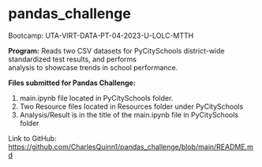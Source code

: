 # pandas_challenge
Bootcamp: UTA-VIRT-DATA-PT-04-2023-U-LOLC-MTTH

<b>Program:</b> Reads two CSV datasets for PyCitySchools district-wide standardized test results, and performs  <br>
analysis to showcase trends in school performance.<br>

<b>Files submitted for Pandas Challenge:</b>
1. main.ipynb file located in PyCitySchools folder.<br>
2. Two Resource files located in Resources folder under PyCitySchools<br>
3. Analysis/Result is in the title of the main.ipynb file in PyCitySchools folder<br>

Link to GitHub: https://github.com/CharlesQuinn1/pandas_challenge/blob/main/README.md
